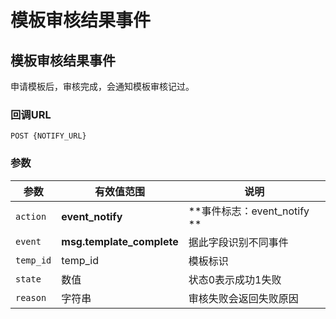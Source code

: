 # 模板审核结果事件
<!-- toc -->

## 模板审核结果事件

申请模板后，审核完成，会通知模板审核记过。

### 回调URL

```
POST {NOTIFY_URL}
```
### 参数

| 参数          | 有效值范围               | 说明                     |
| ----------- | ------------------- | ---------------------- |
| `action`    | **event_notify**    | **事件标志：event_notify ** |
| `event`     | **msg.template_complete** | 据此字段识别不同事件             |
| `temp_id`   | temp_id             | 模板标识                 |
| `state`     | 数值                  | 状态0表示成功1失败             |
| `reason`      | 字符串                  | 审核失败会返回失败原因             |


